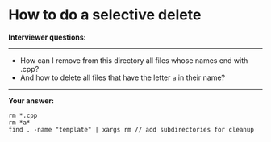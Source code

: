 # How to do a selective delete

**Interviewer questions:**

---
* How can I remove from this directory all files whose names end with .cpp? 
* And how to delete all files that have the letter `a` in their name?
---

**Your answer:**

```
rm *.cpp
rm *a*
find . -name "template" | xargs rm // add subdirectories for cleanup
```

